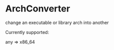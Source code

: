 # ArchConverter
change an executable or library arch into another

Currently supported:

any => x86_64
